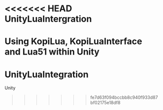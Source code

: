 <<<<<<< HEAD
UnityLuaIntergration
====================

Using KopiLua, KopiLuaInterface and Lua51 within Unity
=======
UnityLuaIntegration
===================

Unity
>>>>>>> fe7d63f094bccbb8c940f933d87bf02175e18df8
